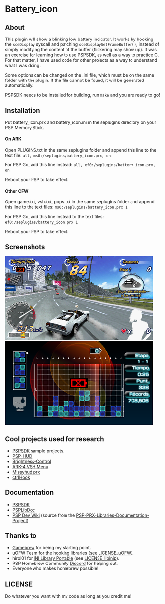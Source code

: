# Battery_icon

## About

This plugin will show a blinking low battery indicator. It works by hooking the `sceDisplay` syscall and patching `sceDisplaySetFrameBuffer()`,
instead of simply modifying the content of the buffer (flickering may show up). It was an exercise for learning how to use PSPSDK,
as well as a way to practice C. For that matter, I have used code for other projects as a way to understand what I was doing.

Some options can be changed on the .ini file, which must be on the same folder with the plugin. If the file cannot be found, it will be generated automatically.

PSPSDK needs to be installed for building, run `make` and you are ready to go!

## Installation

Put battery_icon.prx and battery_icon.ini in the seplugins directory on your PSP Memory Stick.

#### On ARK

Open PLUGINS.txt in the same seplugins folder and append this line to the text file:
`all, ms0:/seplugins/battery_icon.prx, on`

For PSP Go, add this line instead:
`all, ef0:/seplugins/battery_icon.prx, on`

Reboot your PSP to take effect.

#### Other CFW

Open game.txt, vsh.txt, pops.txt in the same seplugins folder and append this line to the text files:
`ms0:/seplugins/battery_icon.prx 1`

For PSP Go, add this line instead to the text files:
`ef0:/seplugins/battery_icon.prx 1`

Reboot your PSP to take effect.

## Screenshots

![](res/outrun.png)
![](res/luminesII.png)

## Cool projects used for research

- [PSPSDK](https://github.com/pspdev/pspsdk) sample projects.
- [PSP-HUD](https://github.com/ErikPshat/PSP-HUD)
- [Brightness-Control](https://github.com/PSP-Archive/Brightness-Control)
- [ARK-4 VSH Menu](https://github.com/PSP-Archive/ARK-4/blob/main/extras/menus/vshmenu/)
- [Missyhud.prx](https://github.com/pebeto/missyhud.prx)
- [ctrlHook](https://github.com/Operation-DITTO/ctrlHook)

## Documentation

- [PSPSDK](https://pspdev.github.io/pspsdk/index.html)
- [PSPLibDoc](https://spenon-dev.github.io/PSPLibDoc/)
- [PSP Dev Wiki](https://psdevwiki.com/pspprxlibraries/) (source from the [PSP-PRX-Libraries-Documentation-Project](https://github.com/mathieulh/PSP-PRX-Libraries-Documentation-Project))

## Thanks to

- [Gamebrew](https://www.gamebrew.org/wiki/Category:PSP_plugins) for being my starting point.
- uOFW Team for the hooking libraries (see [LICENSE_uOFW](licenses/LICENSE_uOFW)).
- hiroi01 for [INI Library Portable](https://github.com/hiroi01/iniLibraryPortable) (see [LICENSE_libinip](licenses/LICENSE_libinip)).
- PSP Homebrew Community [Discord](https://discord.com/channels/479828644970364928/479828708803477505/479829773477216256) for helping out.
- Everyone who makes homebrew possible!

## LICENSE

Do whatever you want with my code as long as you credit me!
